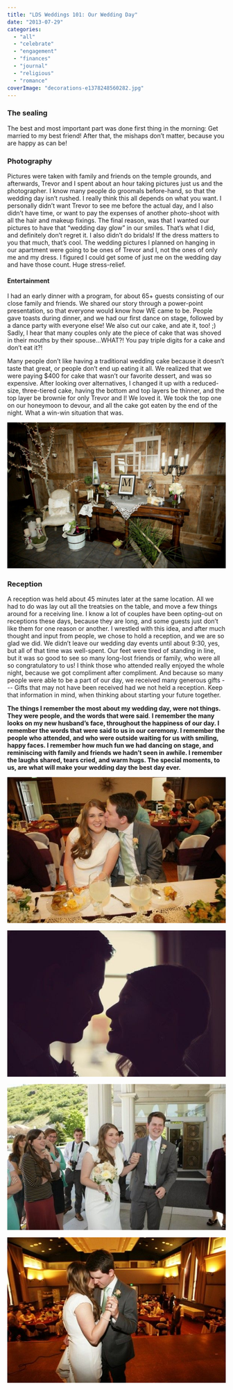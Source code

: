 ```yaml
---
title: "LDS Weddings 101: Our Wedding Day"
date: "2013-07-29"
categories: 
  - "all"
  - "celebrate"
  - "engagement"
  - "finances"
  - "journal"
  - "religious"
  - "romance"
coverImage: "decorations-e1378248560282.jpg"
---
```


### The sealing

The best and most important part was done first thing in the morning: Get married to my best friend! After that, the mishaps don’t matter, because you are happy as can be!

### Photography

Pictures were taken with family and friends on the temple grounds, and afterwards, Trevor and I spent about an hour taking pictures just us and the photographer. I know many people do groomals before-hand, so that the wedding day isn’t rushed. I really think this all depends on what you want. I personally didn’t want Trevor to see me before the actual day, and I also didn’t have time, or want to pay the expenses of another photo-shoot with all the hair and makeup fixings. The final reason, was that I wanted our pictures to have that “wedding day glow” in our smiles. That’s what I did, and definitely don’t regret it. I also didn’t do bridals! If the dress matters to you that much, that’s cool. The wedding pictures I planned on hanging in our apartment were going to be ones of Trevor and I, not the ones of only me and my dress. I figured I could get some of just me on the wedding day and have those count. Huge stress-relief.

#### Entertainment

I had an early dinner with a program, for about 65+ guests consisting of our close family and friends. We shared our story through a power-point presentation, so that everyone would know how WE came to be. People gave toasts during dinner, and we had our first dance on stage, followed by a dance party with everyone else! We also cut our cake, and ate it, too! ;) Sadly, I hear that many couples only ate the piece of cake that was shoved in their mouths by their spouse...WHAT?! You pay triple digits for a cake and don’t eat it?!

Many people don’t like having a traditional wedding cake because it doesn’t taste that great, or people don’t end up eating it all. We realized that we were paying $400 for cake that wasn’t our favorite dessert, and was so expensive. After looking over alternatives, I changed it up with a reduced-size, three-tiered cake, having the bottom and top layers be thinner, and the top layer be brownie for only Trevor and I! We loved it. We took the top one on our honeymoon to devour, and all the cake got eaten by the end of the night. What a win-win situation that was.

![lds weddings, understanding lds weddings, how to make the most of your wedding day, wedding planning help, cute lds weddings](/images/decorations-1024x682.jpg)

### Reception

A reception was held about 45 minutes later at the same location. All we had to do was lay out all the treatsies on the table, and move a few things around for a receiving line. I know a lot of couples have been opting-out on receptions these days, because they are long, and some guests just don’t like them for one reason or another. I wrestled with this idea, and after much thought and input from people, we chose to hold a reception, and we are so glad we did. We didn’t leave our wedding day events until about 9:30, yes, but all of that time was well-spent. Our feet were tired of standing in line, but it was so good to see so many long-lost friends or family, who were all so congratulatory to us! I think those who attended really enjoyed the whole night, because we got compliment after compliment. And because so many people were able to be a part of our day, we received many generous gifts --- Gifts that may not have been received had we not held a reception. Keep that information in mind, when thinking about starting your future together.

**The things I remember the most about my wedding day, were not things. They were people, and the words that were said**. **I remember the many looks on my new husband’s face, throughout the happiness of our day. I remember the words that were said to us in our ceremony. I remember the people who attended, and who were outside waiting for us with smiling, happy faces. I remember how much fun we had dancing on stage, and reminiscing with family and friends we hadn’t seen in awhile. I remember the laughs shared, tears cried, and warm hugs. The special moments, to us, are what will make your wedding day the best day ever.**

![TrevorAmy_reception_JDA_0189](/images/TrevorAmy_reception_JDA_0189.jpg)

![lds weddings, understanding lds weddings, how to make the most of your wedding day, wedding planning help, cute lds weddings](/images/TrevorAmy_reception_JDA_0098-Copy.jpg)

![TrevorAmy_wedding_JDA_0036](/images/TrevorAmy_wedding_JDA_0036.jpg)

![lds weddings, understanding lds weddings, how to make the most of your wedding day, wedding planning help, cute lds weddings](/images/TrevorAmy_reception_JDA_0290.jpg)
